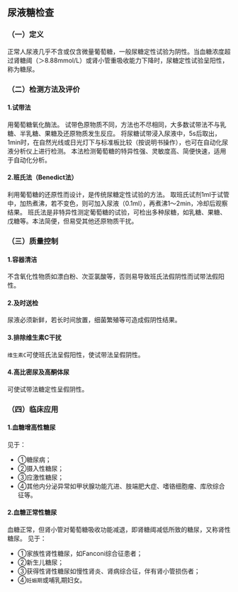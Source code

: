## 尿液糖检查
### （一）定义
正常人尿液几乎不含或仅含微量葡萄糖，一般尿糖定性试验为阴性。当血糖浓度超过肾糖阈（＞8.88mmol/L）或肾小管重吸收能力下降时，尿糖定性试验呈阳性，称为糖尿。
### （二）检测方法及评价
#### 1.试带法
用葡萄糖氧化酶法。
试带色原物质不同，方法也不尽相同，大多数试带法不与乳糖、半乳糖、果糖及还原物质发生反应。
将尿糖试带浸入尿液中，5s后取出，1min时，在自然光线或日光灯下与标准板比较（按说明书操作），也可在自动化尿液分析仪上进行检测。
本法检测葡萄糖的特异性强、灵敏度高、简便快速，适用于自动化分析。
#### 2.班氏法（Benedict法）
利用葡萄糖的还原性而设计，是传统尿糖定性试验的方法。
取班氏试剂1ml于试管中，加热煮沸，若不变色，则可加入尿液（0.1ml），再煮沸1～2min，冷却后观察结果。
班氏法是非特异性测定葡萄糖的试验，可检出多种尿糖，如乳糖、果糖、戊糖等。本法简便，但易受其他还原物质干扰。
### （三）质量控制
#### 1.容器清洁
不含氧化性物质如漂白粉、次亚氯酸等，否则易导致班氏法假阴性而试带法假阳性。
#### 2.及时送检
尿液必须新鲜，若长时间放置，细菌繁殖等可造成假阴性结果。
#### 3.排除维生素C干扰
`维生素C`可使班氏法呈假阳性，使试带法呈假阴性。
#### 4.高比密尿及高酮体尿
可使试带法糖定性呈假阴性。
### （四）临床应用
#### 1.血糖增高性糖尿
见于：
 - ①糖尿病；
 - ②摄入性糖尿；
 - ③应激性糖尿；
 - ④其他内分泌异常如甲状腺功能亢进、肢端肥大症、嗜铬细胞瘤、库欣综合征等。
#### 2.血糖正常性糖尿
血糖正常，但肾小管对葡萄糖吸收功能减退，即肾糖阈减低所致的糖尿，又称肾性糖尿。
见于：
 - ①家族性肾性糖尿，如Fanconi综合征患者；
 - ②新生儿糖尿；
 - ③获得性肾性糖尿如慢性肾炎、肾病综合征，伴有肾小管损伤者；
 - ④`妊娠期`或哺乳期妇女。
